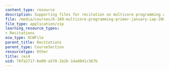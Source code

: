 ```yaml
---
content_type: resource
description: Supporting files for recitation on multicore programming with Cell.
file: /media/courses/6-189-multicore-programming-primer-january-iap-2007/76fa27176e00a5781b2b14ad841c367b_rec4.zip
file_type: application/zip
learning_resource_types:
- Recitations
ocw_type: OCWFile
parent_title: Recitations
parent_type: CourseSection
resourcetype: Other
title: rec4
uid: 76fa2717-6e00-a578-1b2b-14ad841c367b
---
```

